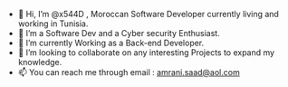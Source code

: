 - 👋 Hi, I’m @x544D , Moroccan Software Developer currently living and working in Tunisia.
- 👀 I’m a Software Dev and a Cyber security Enthusiast.
- 🌱 I’m currently Working as a Back-end Developer.
- 💞️ I’m looking to collaborate on any interesting Projects to expand my knowledge.
- 📫 You can reach me through email : amrani.saad@aol.com

